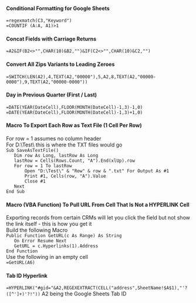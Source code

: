 #### Conditional Formatting for Google Sheets
`=regexmatch(C3,"Keyword")`<br />
`=COUNTIF (A:A, A1)>1`

#### Concat Fields with Carriage Returns
`=A2&IF(B2<>"",CHAR(10)&B2,"")&IF(C2<>"",CHAR(10)&C2,"")`

#### Convert All Zips Variants to Leading Zeroes
`=SWITCH(LEN(A2),4,TEXT(A2,"00000"),5,A2,8,TEXT(A2,"00000-0000"),9,TEXT(A2,"00000-0000"))`

#### Day in Previous Quarter (First / Last)
`=DATE(YEAR(DateCell),FLOOR(MONTH(DateCell)-1,3)-1,0)`<br />
`=DATE(YEAR(DateCell),FLOOR(MONTH(DateCell)-1,3)+1,0)`

#### Macro To Export Each Row as Text File (1 Cell Per Row)
For row = 1 assumes no column header<br />
For D:\Test\ this is where the TXT files would go<br />
`Sub SaveAsTextFile()`<br />
`   Dim row As Long, lastRow As Long`<br />
`   lastRow = Cells(Rows.Count, "A").End(xlUp).row`<br />
`   For row = 1 To lastRow`<br />
`       Open "D:\Test\" & "Row" & row & ".txt" For Output As #1`<br />
`       Print #1, Cells(row, "A").Value`<br />
`       Close #1`<br />
`   Next`<br />
`End Sub`

#### Macro (VBA Function) To Pull URL From Cell That Is Not a HYPERLINK Cell
Exporting records from certain CRMs will let you click the field but not show the link itself - this is how you get it<br />
Build the following Macro<br />
`Public Function GetURL(c As Range) As String`<br />
`   On Error Resume Next`<br />
`   GetURL = c.Hyperlinks(1).Address`<br />
`End Function`<br />
Use the following in an empty cell<br />
`=GetURL(A6)`

#### Tab ID Hyperlink
`=HYPERLINK("#gid="&A2,REGEXEXTRACT(CELL("address",SheetName!$A$1),"'?([^']+)'?!"))`
A2 being the Google Sheets Tab ID

